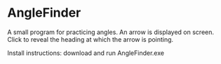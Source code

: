 # AngleFinder

A small program for practicing angles. An arrow is displayed on screen. Click to reveal the heading at which the arrow is pointing.

Install instructions: download and run AngleFinder.exe
